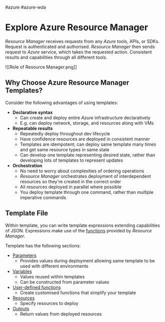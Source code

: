 #azure #azure-wda 

# Explore Azure Resource Manager
*Resource Manager* receives requests from any *Azure* tools, APIs, or SDKs.
Request is authenticated and authorised.
*Resource Manager* then sends request to *Azure* service, which takes the requested action.
Consistent results and capabilities through all different tools.

![[Role of Resource Manager.png]]

## Why Choose Azure Resource Manager Templates?
Consider the following advantages of using templates:
- **Declarative syntax**
	- Can create and deploy entire *Azure* infrastructure declaratively
	- E.g. can deploy network, storage, and resources along with VMs
- **Repeatable results**
	- Repeatedly deploy throughout dev lifecycle
	- Have confidence resources are deployed in consistent manner
	- Templates are idempotent; can deploy same template many times and get same resource types in same state
	- Can develop one template representing desired state, rather than developing lots of templates to represent updates
- **Orchestration**
	- No need to worry about complexities of ordering operations
	- *Resource Manager* orchestrates deployment of interdependent resources so they're created in the correct order
	- All resources deployed in parallel where possible
	- You deploy template through one command, rather than multiple imperative commands

## Template File
Within template, you can write template expressions extending capabilities of JSON.
Expressions make use of the [functions](https://docs.microsoft.com/en-us/azure/azure-resource-manager/templates/template-functions) provided by *Resource Manager*.

Template has the following sections:
- [Parameters](https://docs.microsoft.com/en-us/azure/azure-resource-manager/templates/parameters) 
	- Provides values during deployment allowing same template to be used with different environments
- [Variables](https://docs.microsoft.com/en-us/azure/azure-resource-manager/templates/variables) 
	- Values reused within templates
	- Can be constructed from parameter values
- [User-defined functions](https://docs.microsoft.com/en-us/azure/azure-resource-manager/templates/user-defined-functions)
	- Create customised functions that simplify your template
- [Resources](https://docs.microsoft.com/en-us/azure/azure-resource-manager/templates/resource-declaration)
	- Specify resources to deploy
- [Outputs](https://docs.microsoft.com/en-us/azure/azure-resource-manager/templates/outputs)
	- Return values from deployed resources